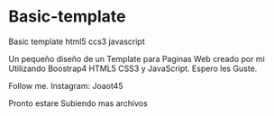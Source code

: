 # Basic-template
Basic template html5 ccs3 javascript

Un pequeño diseño de un Template para Paginas Web creado por mi Utilizando Boostrap4 HTML5 CSS3 y JavaScript.
Espero les Guste.

Follow me.
Instagram: Joaot45



Pronto estare Subiendo mas archivos
